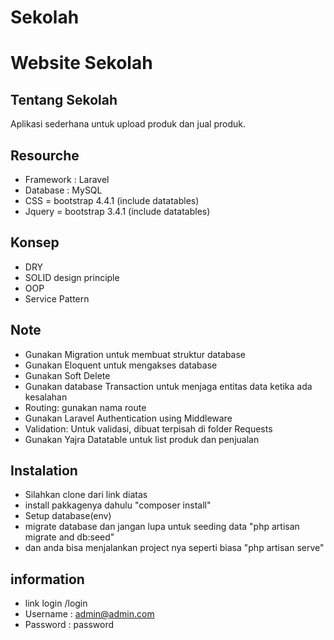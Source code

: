 # Sekolah
Website Sekolah
=======

## Tentang Sekolah

Aplikasi sederhana untuk upload produk dan jual produk.

## Resourche
- Framework : Laravel
- Database : MySQL
- CSS = bootstrap 4.4.1 (include datatables)
- Jquery = bootstrap 3.4.1 (include datatables)

## Konsep
- DRY
- SOLID design principle
- OOP
- Service Pattern

## Note
- Gunakan Migration untuk membuat struktur database
- Gunakan Eloquent untuk mengakses database
- Gunakan Soft Delete
- Gunakan database Transaction untuk menjaga entitas data ketika ada kesalahan
- Routing: gunakan nama route
- Gunakan Laravel Authentication using Middleware
- Validation: Untuk validasi, dibuat terpisah di folder Requests
- Gunakan Yajra Datatable untuk list produk dan penjualan

## Instalation

- Silahkan clone dari link diatas
- install pakkagenya dahulu "composer install"
- Setup database(env)
- migrate database dan jangan lupa untuk seeding data "php artisan migrate and db:seed"
- dan anda bisa menjalankan project nya seperti biasa "php artisan serve"

## information
- link login /login
- Username : admin@admin.com
- Password : password